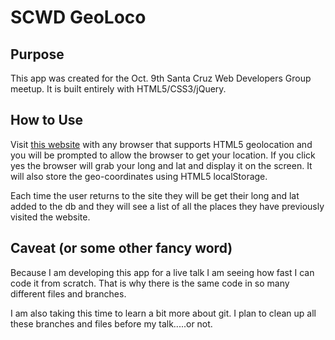 SCWD GeoLoco
============

Purpose
-------

This app was created for the Oct. 9th Santa Cruz Web Developers Group meetup. It
is built entirely with HTML5/CSS3/jQuery.

How to Use
----------

Visit [this website](http://spotbright.org) with any browser that supports HTML5 geolocation and you
will be prompted to allow the browser to get your location. If you click yes the
browser will grab your long and lat and display it on the screen. It will also
store the geo-coordinates using HTML5 localStorage.

Each time the user returns to the site they will be get their long and lat added
to the db and they will see a list of all the places they have previously
visited the website.

Caveat (or some other fancy word)
---------------------------------

Because I am developing this app for a live talk I am seeing how fast I can code
it from scratch. That is why there is the same code in so many different files
and branches. 

I am also taking this time to learn a bit more about git. I plan to clean up all
these branches and files before my talk.....or not.
